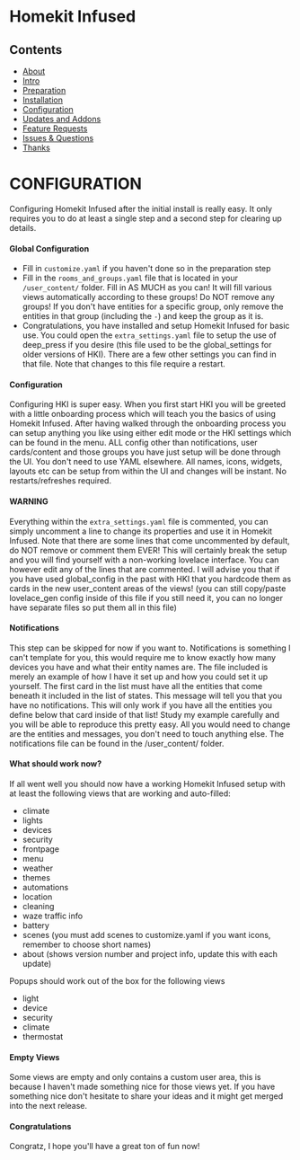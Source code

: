 # Homekit Infused

## Contents
- [About](index.md)
- [Intro](intro.md)
- [Preparation](preparation.md)
- [Installation](installation.md)
- [Configuration](configuration.md)
- [Updates and Addons](updates.md)
- [Feature Requests](requests.md)
- [Issues & Questions](issues.md)
- [Thanks](thanks.md)

# CONFIGURATION
Configuring Homekit Infused after the initial install is really easy. It only requires you to do at least a single step and a second step for clearing up details.

#### Global Configuration
- Fill in `customize.yaml` if you haven't done so in the preparation step
- Fill in the `rooms_and_groups.yaml` file that is located in your `/user_content/` folder. Fill in AS MUCH as you can! It will fill various views automatically according to these groups! Do NOT remove any groups! If you don't have entities for a specific group, only remove the entities in that group (including the `-`) and keep the group as it is.
- Congratulations, you have installed and setup Homekit Infused for basic use. You could open the `extra_settings.yaml` file to setup the use of deep_press if you desire (this file used to be the global_settings for older versions of HKI). There are a few other settings you can find in that file. Note that changes to this file require a restart.

#### Configuration
Configuring HKI is super easy. When you first start HKI you will be greeted with a little onboarding process which will teach you the basics of using Homekit Infused. After having walked through the onboarding process you can setup anything you like using either edit mode or the HKI settings which can be found in the menu. ALL config other than notifications, user cards/content and those groups you have just setup will be done through the UI. You don't need to use YAML elsewhere. All names, icons, widgets, layouts etc can be setup from within the UI and changes will be instant. No restarts/refreshes required.

#### WARNING
Everything within the `extra_settings.yaml` file is commented, you can simply uncomment a line to change its properties and use it in Homekit Infused. Note that there are some lines that come uncommented by default, do NOT remove or comment them EVER! This will certainly break the setup and you will find yourself with a non-working lovelace interface. You can however edit any of the lines that are commented. I will advise you that if you have used global_config in the past with HKI that you hardcode them as cards in the new user_content areas of the views! (you can still copy/paste lovelace_gen config inside of this file if you still need it, you can no longer have separate files so put them all in this file)

#### Notifications
This step can be skipped for now if you want to.
Notifications is something I can't template for you, this would require me to know exactly how many devices you have and what their entity names are. The file included is merely an example of how I have it set up and how you could set it up yourself. The first card in the list must have all the entities that come beneath it included in the list of states. This message will tell you that you have no notifications. This will only work if you have all the entities you define below that card inside of that list! Study my example carefully and you will be able to reproduce this pretty easy. All you would need to change are the entities and messages, you don't need to touch anything else. The notifications file can be found in the /user_content/ folder.

#### What should work now?
If all went well you should now have a working Homekit Infused setup with at least the following views that are working and auto-filled:
- climate
- lights
- devices
- security
- frontpage
- menu
- weather
- themes
- automations
- location
- cleaning
- waze traffic info
- battery
- scenes (you must add scenes to customize.yaml if you want icons, remember to choose short names)
- about (shows version number and project info, update this with each update)

Popups should work out of the box for the following views
- light
- device
- security
- climate
- thermostat

#### Empty Views
Some views are empty and only contains a custom user area, this is because I haven't made something nice for those views yet. If you have something nice don't hesitate to share your ideas and it might get merged into the next release.

#### Congratulations
Congratz, I hope you'll have a great ton of fun now!
